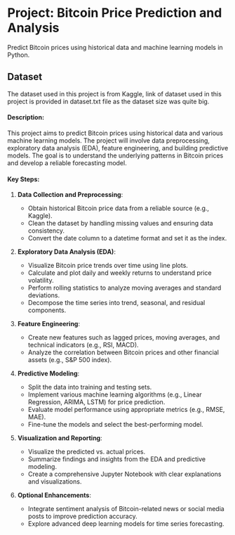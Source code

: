 # Project: Bitcoin Price Prediction and Analysis
Predict Bitcoin prices using historical data and machine learning models in Python.

## Dataset
The dataset used in this project is from Kaggle, link of dataset used in this project is provided in dataset.txt file as the dataset size was quite big.

#### Description:
This project aims to predict Bitcoin prices using historical data and various machine learning models. The project will involve data preprocessing, exploratory data analysis (EDA), feature engineering, and building predictive models. The goal is to understand the underlying patterns in Bitcoin prices and develop a reliable forecasting model.

#### Key Steps:
1. **Data Collection and Preprocessing**:
   - Obtain historical Bitcoin price data from a reliable source (e.g., Kaggle).
   - Clean the dataset by handling missing values and ensuring data consistency.
   - Convert the date column to a datetime format and set it as the index.

2. **Exploratory Data Analysis (EDA)**:
   - Visualize Bitcoin price trends over time using line plots.
   - Calculate and plot daily and weekly returns to understand price volatility.
   - Perform rolling statistics to analyze moving averages and standard deviations.
   - Decompose the time series into trend, seasonal, and residual components.

3. **Feature Engineering**:
   - Create new features such as lagged prices, moving averages, and technical indicators (e.g., RSI, MACD).
   - Analyze the correlation between Bitcoin prices and other financial assets (e.g., S&P 500 index).

4. **Predictive Modeling**:
   - Split the data into training and testing sets.
   - Implement various machine learning algorithms (e.g., Linear Regression, ARIMA, LSTM) for price prediction.
   - Evaluate model performance using appropriate metrics (e.g., RMSE, MAE).
   - Fine-tune the models and select the best-performing model.

5. **Visualization and Reporting**:
   - Visualize the predicted vs. actual prices.
   - Summarize findings and insights from the EDA and predictive modeling.
   - Create a comprehensive Jupyter Notebook with clear explanations and visualizations.

6. **Optional Enhancements**:
   - Integrate sentiment analysis of Bitcoin-related news or social media posts to improve prediction accuracy.
   - Explore advanced deep learning models for time series forecasting.

